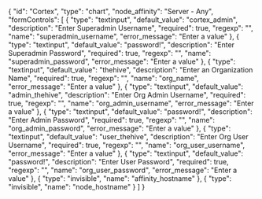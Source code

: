 {
  "id": "Cortex",
  "type": "chart",
  "node_affinity": "Server - Any",
  "formControls": [
    {
      "type": "textinput",
      "default_value": "cortex_admin",
      "description": "Enter Superadmin Username",
      "required": true,
      "regexp": "",
      "name": "superadmin_username",
      "error_message": "Enter a value"
    },
    {
      "type": "textinput",
      "default_value": "password!",
      "description": "Enter Superadmin Password",
      "required": true,
      "regexp": "",
      "name": "superadmin_password",
      "error_message": "Enter a value"
    },
    {
      "type": "textinput",
      "default_value": "thehive",
      "description": "Enter an Organization Name",
      "required": true,
      "regexp": "",
      "name": "org_name",
      "error_message": "Enter a value"
    },
    {
      "type": "textinput",
      "default_value": "admin_thehive",
      "description": "Enter Org Admin Username",
      "required": true,
      "regexp": "",
      "name": "org_admin_username",
      "error_message": "Enter a value"
    },
    {
      "type": "textinput",
      "default_value": "password!",
      "description": "Enter Admin Password",
      "required": true,
      "regexp": "",
      "name": "org_admin_password",
      "error_message": "Enter a value"
    },
    {
      "type": "textinput",
      "default_value": "user_thehive",
      "description": "Enter Org User Username",
      "required": true,
      "regexp": "",
      "name": "org_user_username",
      "error_message": "Enter a value"
    },
    {
      "type": "textinput",
      "default_value": "password!",
      "description": "Enter User Password",
      "required": true,
      "regexp": "",
      "name": "org_user_password",
      "error_message": "Enter a value"
    },
    {
      "type": "invisible",
      "name": "affinity_hostname"
    },
    {
      "type": "invisible",
      "name": "node_hostname"
    }
  ]
}
